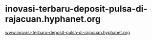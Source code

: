 # inovasi-terbaru-deposit-pulsa-di-rajacuan.hyphanet.org
www.inovasi-terbaru-deposit-pulsa-di-rajacuan.hyphanet.org
